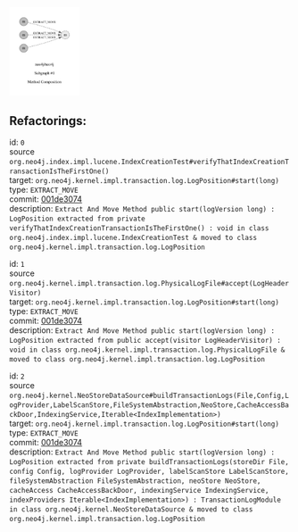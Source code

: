 <img src=subgraph_atomic_1.svg width=25%>

## Refactorings:

id: `0`\
source `org.neo4j.index.impl.lucene.IndexCreationTest#verifyThatIndexCreationTransactionIsTheFirstOne()`\
target: `org.neo4j.kernel.impl.transaction.log.LogPosition#start(long)`\
type: `EXTRACT_MOVE`\
commit: [001de3074](https://github.com/neo4j/neo4j/commit/001de307492df8f84ad15f6aaa0bd1e748d4ce27)\
description: `Extract And Move Method public start(logVersion long) : LogPosition extracted from private verifyThatIndexCreationTransactionIsTheFirstOne() : void in class org.neo4j.index.impl.lucene.IndexCreationTest & moved to class org.neo4j.kernel.impl.transaction.log.LogPosition`

id: `1`\
source `org.neo4j.kernel.impl.transaction.log.PhysicalLogFile#accept(LogHeaderVisitor)`\
target: `org.neo4j.kernel.impl.transaction.log.LogPosition#start(long)`\
type: `EXTRACT_MOVE`\
commit: [001de3074](https://github.com/neo4j/neo4j/commit/001de307492df8f84ad15f6aaa0bd1e748d4ce27)\
description: `Extract And Move Method public start(logVersion long) : LogPosition extracted from public accept(visitor LogHeaderVisitor) : void in class org.neo4j.kernel.impl.transaction.log.PhysicalLogFile & moved to class org.neo4j.kernel.impl.transaction.log.LogPosition`

id: `2`\
source `org.neo4j.kernel.NeoStoreDataSource#buildTransactionLogs(File,Config,LogProvider,LabelScanStore,FileSystemAbstraction,NeoStore,CacheAccessBackDoor,IndexingService,Iterable<IndexImplementation>)`\
target: `org.neo4j.kernel.impl.transaction.log.LogPosition#start(long)`\
type: `EXTRACT_MOVE`\
commit: [001de3074](https://github.com/neo4j/neo4j/commit/001de307492df8f84ad15f6aaa0bd1e748d4ce27)\
description: `Extract And Move Method public start(logVersion long) : LogPosition extracted from private buildTransactionLogs(storeDir File, config Config, logProvider LogProvider, labelScanStore LabelScanStore, fileSystemAbstraction FileSystemAbstraction, neoStore NeoStore, cacheAccess CacheAccessBackDoor, indexingService IndexingService, indexProviders Iterable<IndexImplementation>) : TransactionLogModule in class org.neo4j.kernel.NeoStoreDataSource & moved to class org.neo4j.kernel.impl.transaction.log.LogPosition`

